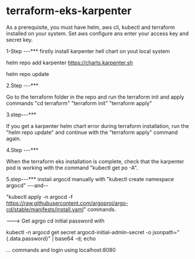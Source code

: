 # terraform-eks-karpenter

As a prerequisite, you must have helm, aws cli, kubectl and terraform installed on your system. Set aws configure ans enter your access key and secret key. 

1-Step ---***
firstly install karpenter hell chart on yout local system

helm repo add karpenter https://charts.karpenter.sh  

helm repo update

2.Step ---***

Go to the terraform folder in the repo and run the terraform init and apply commands  "cd terraform"   "terraform init"  "terraform apply"

3.step---***

If you get a karpenter helm chart error during terraform installation, run the "helm repo update" and continue with the "terraform apply" command again.



4.Step ---***


When the terraform eks installation is complete, check that the karpenter pod is working with the command "kubectl get po -A".


5.step---***
instaii argocd manually with     "kubectl create namespace argocd"      ---and--

"kubectl apply -n argocd -f https://raw.githubusercontent.com/argoproj/argo-cd/stable/manifests/install.yaml"  commands.


---> Get agrgo cd initial password with 

kubectl -n argocd get secret argocd-initial-admin-secret -o jsonpath="{.data.password}" | base64 -d; echo    


... commands and login using localhost:8080
